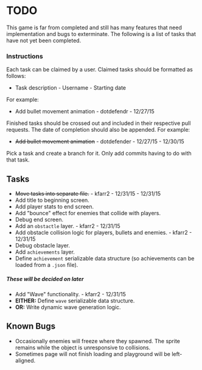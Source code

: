 # TODO

This game is far from completed and still has many features that need implementation and bugs to exterminate.
The following is a list of tasks that have not yet been completed.

### Instructions

Each task can be claimed by a user.
Claimed tasks should be formatted as follows:

- Task description - Username - Starting date

For example:

- Add bullet movement animation - dotdefendr - 12/27/15

Finished tasks should be crossed out and included in their
respective pull requests. The date of completion should
also be appended. For example:

- ~~Add bullet movement animation~~ - dotdefender - 12/27/15 - 12/30/15

Pick a task and create a branch for it.
Only add commits having to do with that task.

## Tasks

- ~~Move tasks into separate file.~~ - kfarr2 - 12/31/15 - 12/31/15
- Add title to beginning screen.
- Add player stats to end screen.
- Add "bounce" effect for enemies that collide with players.
- Debug end screen.
- Add an `obstactle` layer. - kfarr2 - 12/31/15
- Add obstacle collision logic for players, bullets and enemies. - kfarr2 - 12/31/15
- Debug obstacle layer.
- Add `achievements` layer.
- Define `achievement` serializable data structure (so achievements can be loaded from a `.json` file).

##### These will be decided on later

- Add "Wave" functionality. - kfarr2 - 12/31/15
- **EITHER:** Define `wave` serializable data structure.
- **OR:** Write dynamic wave generation logic.

## Known Bugs

- Occasionally enemies will freeze where they spawned. The sprite remains while the object is unresponsive to collisions.
- Sometimes page will not finish loading and playground will be left-aligned.

